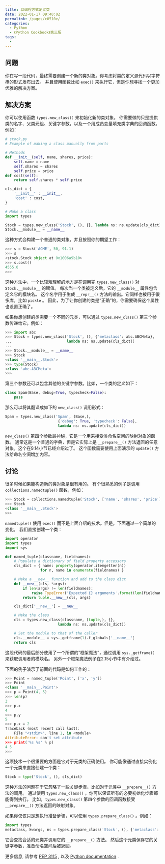 ```yaml
---
title: 以编程方式定义类
date: 2022-01-17 09:40:02
permalink: /pages/c0510e/
categories:
  - Python
  - 《Python Cookbook》第三版
tags:
  - 
---
```


## 问题

你在写一段代码，最终需要创建一个新的类对象。你考虑将类的定义源代码以字符串的形式发布出去。 并且使用函数比如 `exec()` 来执行它，但是你想寻找一个更加优雅的解决方案。

## 解决方案

你可以使用函数 `types.new_class()` 来初始化新的类对象。 你需要做的只是提供类的名字、父类元组、关键字参数，以及一个用成员变量填充类字典的回调函数。例如：

```python
# stock.py
# Example of making a class manually from parts

# Methods
def __init__(self, name, shares, price):
    self.name = name
    self.shares = shares
    self.price = price
def cost(self):
    return self.shares * self.price

cls_dict = {
    '__init__' : __init__,
    'cost' : cost,
}

# Make a class
import types

Stock = types.new_class('Stock', (), {}, lambda ns: ns.update(cls_dict))
Stock.__module__ = __name__
```

这种方式会构建一个普通的类对象，并且按照你的期望工作：

```python
>>> s = Stock('ACME', 50, 91.1)
>>> s
<stock.Stock object at 0x1006a9b10>
>>> s.cost()
4555.0
>>>
```

这种方法中，一个比较难理解的地方是在调用完 `types.new_class()` 对 `Stock.__module__` 的赋值。 每次当一个类被定义后，它的 `__module__` 属性包含定义它的模块名。 这个名字用于生成 `__repr__()` 方法的输出。它同样也被用于很多库，比如 `pickle` 。 因此，为了让你创建的类是“正确”的，你需要确保这个属性也设置正确了。

如果你想创建的类需要一个不同的元类，可以通过 `types.new_class()` 第三个参数传递给它。例如：

```python
>>> import abc
>>> Stock = types.new_class('Stock', (), {'metaclass': abc.ABCMeta},
...                         lambda ns: ns.update(cls_dict))
...
>>> Stock.__module__ = __name__
>>> Stock
<class '__main__.Stock'>
>>> type(Stock)
<class 'abc.ABCMeta'>
>>>
```

第三个参数还可以包含其他的关键字参数。比如，一个类的定义如下：

```python
class Spam(Base, debug=True, typecheck=False):
    pass
```

那么可以将其翻译成如下的 `new_class()` 调用形式：

```python
Spam = types.new_class('Spam', (Base,),
                        {'debug': True, 'typecheck': False},
                        lambda ns: ns.update(cls_dict))
```

`new_class()` 第四个参数最神秘，它是一个用来接受类命名空间的映射对象的函数。 通常这是一个普通的字典，但是它实际上是 `__prepare__()` 方法返回的任意对象，这个在9.14小节已经介绍过了。 这个函数需要使用上面演示的 `update()` 方法给命名空间增加内容。

## 讨论

很多时候如果能构造新的类对象是很有用的。 有个很熟悉的例子是调用 `collections.namedtuple()` 函数，例如：

```python
>>> Stock = collections.namedtuple('Stock', ['name', 'shares', 'price'])
>>> Stock
<class '__main__.Stock'>
>>>
```

`namedtuple()` 使用 `exec()` 而不是上面介绍的技术。但是，下面通过一个简单的变化， 我们直接创建一个类：

```python
import operator
import types
import sys

def named_tuple(classname, fieldnames):
    # Populate a dictionary of field property accessors
    cls_dict = { name: property(operator.itemgetter(n))
                for n, name in enumerate(fieldnames) }

    # Make a __new__ function and add to the class dict
    def __new__(cls, *args):
        if len(args) != len(fieldnames):
            raise TypeError('Expected {} arguments'.format(len(fieldnames)))
        return tuple.__new__(cls, args)

    cls_dict['__new__'] = __new__

    # Make the class
    cls = types.new_class(classname, (tuple,), {},
                        lambda ns: ns.update(cls_dict))

    # Set the module to that of the caller
    cls.__module__ = sys._getframe(1).f_globals['__name__']
    return cls
```

这段代码的最后部分使用了一个所谓的”框架魔法”，通过调用 `sys._getframe()` 来获取调用者的模块名。 另外一个框架魔法例子在2.15小节中有介绍过。

下面的例子演示了前面的代码是如何工作的：

```python
>>> Point = named_tuple('Point', ['x', 'y'])
>>> Point
<class '__main__.Point'>
>>> p = Point(4, 5)
>>> len(p)
2
>>> p.x
4
>>> p.y
5
>>> p.x = 2
Traceback (most recent call last):
    File "<stdin>", line 1, in <module>
AttributeError: can't set attribute
>>> print('%s %s' % p)
4 5
>>>
```

这项技术一个很重要的方面是它对于元类的正确使用。 你可能像通过直接实例化一个元类来直接创建一个类：

```python
Stock = type('Stock', (), cls_dict)
```

这种方法的问题在于它忽略了一些关键步骤，比如对于元类中 `__prepare__()` 方法的调用。 通过使用 `types.new_class()` ，你可以保证所有的必要初始化步骤都能得到执行。 比如，`types.new_class()` 第四个参数的回调函数接受 `__prepare__()` 方法返回的映射对象。

如果你仅仅只是想执行准备步骤，可以使用 `types.prepare_class()` 。例如：

```python
import types
metaclass, kwargs, ns = types.prepare_class('Stock', (), {'metaclass': type})
```

它会查找合适的元类并调用它的 `__prepare__()` 方法。 然后这个元类保存它的关键字参数，准备命名空间后被返回。

更多信息, 请参考 [PEP 3115](https://www.python.org/dev/peps/pep-3115/) , 以及 [Python documentation](https://docs.python.org/3/reference/datamodel.html#metaclasses) .